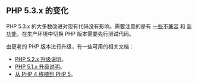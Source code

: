 PHP 5.3.x 的变化
----------------

PHP 5.3.x 的大多数改进对现有代码没有影响。需要注意的是有
<a href="/migration53/incompatible.html" class="link">一些不兼容</a> 和
<a href="/migration53/new-features.html" class="link">新功能</a>，在生产环境中切换
PHP 版本需要先行测试代码。

由更老的 PHP 版本进行升级，有一些可用的相关文档：

-   <span class="simpara">
    <a href="/migration52.html" class="link">PHP 5.2.x 升级说明</a>。
    </span>
-   <span class="simpara">
    <a href="/migration51.html" class="link">PHP 5.1.x 升级说明</a>。
    </span>
-   <span class="simpara">
    <a href="/migration5.html" class="link">从 PHP 4 移植到 PHP 5</a>。
    </span>
